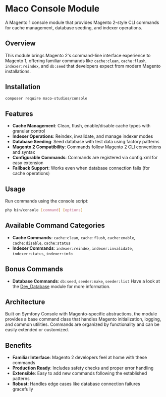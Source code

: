 # Maco Console Module

A Magento 1 console module that provides Magento 2-style CLI commands for cache management, database seeding, and indexer operations.

## Overview

This module brings Magento 2's command-line interface experience to Magento 1, offering familiar commands like `cache:clean`, `cache:flush`, `indexer:reindex`, and `db:seed` that developers expect from modern Magento installations.

## Installation

```bash
composer require maco-studios/console
```

## Features

- **Cache Management**: Clean, flush, enable/disable cache types with granular control
- **Indexer Operations**: Reindex, invalidate, and manage indexer modes
- **Database Seeding**: Seed database with test data using factory patterns
- **Magento 2 Compatibility**: Commands follow Magento 2 CLI conventions and syntax
- **Configurable Commands**: Commands are registered via config.xml for easy extension
- **Fallback Support**: Works even when database connection fails (for cache operations)

## Usage

Run commands using the console script:

```bash
php bin/console [command] [options]
```

## Available Command Categories

- **Cache Commands**: `cache:clean`, `cache:flush`, `cache:enable`, `cache:disable`, `cache:status`
- **Indexer Commands**: `indexer:reindex`, `indexer:invalidate`, `indexer:status`, `indexer:info`

## Bonus Commands

- **Database Commands**: `db:seed`, `seeder:make`, `seeder:list`
Have a look at the [Dev_Database](https://github.com/maco-studios/dev) module for more information.

## Architecture

Built on Symfony Console with Magento-specific abstractions, the module provides a base command class that handles Magento initialization, logging, and common utilities. Commands are organized by functionality and can be easily extended or customized.

## Benefits

- **Familiar Interface**: Magento 2 developers feel at home with these commands
- **Production Ready**: Includes safety checks and proper error handling
- **Extensible**: Easy to add new commands following the established patterns
- **Robust**: Handles edge cases like database connection failures gracefully
